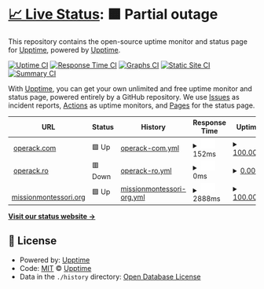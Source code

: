 # [📈 Live Status](https://demo.upptime.js.org): <!--live status--> **🟧 Partial outage**

This repository contains the open-source uptime monitor and status page for [Upptime](https://upptime.js.org), powered by [Upptime](https://github.com/upptime/upptime).

[![Uptime CI](https://github.com/upptime/upptime/workflows/Uptime%20CI/badge.svg)](https://github.com/upptime/upptime/actions?query=workflow%3A%22Uptime+CI%22)
[![Response Time CI](https://github.com/upptime/upptime/workflows/Response%20Time%20CI/badge.svg)](https://github.com/upptime/upptime/actions?query=workflow%3A%22Response+Time+CI%22)
[![Graphs CI](https://github.com/upptime/upptime/workflows/Graphs%20CI/badge.svg)](https://github.com/upptime/upptime/actions?query=workflow%3A%22Graphs+CI%22)
[![Static Site CI](https://github.com/upptime/upptime/workflows/Static%20Site%20CI/badge.svg)](https://github.com/upptime/upptime/actions?query=workflow%3A%22Static+Site+CI%22)
[![Summary CI](https://github.com/upptime/upptime/workflows/Summary%20CI/badge.svg)](https://github.com/upptime/upptime/actions?query=workflow%3A%22Summary+CI%22)

With [Upptime](https://upptime.js.org), you can get your own unlimited and free uptime monitor and status page, powered entirely by a GitHub repository. We use [Issues](https://github.com/upptime/upptime/issues) as incident reports, [Actions](https://github.com/upptime/upptime/actions) as uptime monitors, and [Pages](https://demo.upptime.js.org) for the status page.

<!--start: status pages-->
<!-- This summary is generated by Upptime (https://github.com/upptime/upptime) -->
<!-- Do not edit this manually, your changes will be overwritten -->
<!-- prettier-ignore -->
| URL | Status | History | Response Time | Uptime |
| --- | ------ | ------- | ------------- | ------ |
| <img alt="" src="https://icons.duckduckgo.com/ip3/operack.com.ico" height="13"> [operack.com](https://operack.com) | 🟩 Up | [operack-com.yml](https://github.com/mdomocos/test-monitoring/commits/HEAD/history/operack-com.yml) | <details><summary><img alt="Response time graph" src="./graphs/operack-com/response-time-week.png" height="20"> 152ms</summary><br><a href="https://upptime.github.io/upptime/history/operack-com"><img alt="Response time 145" src="https://img.shields.io/endpoint?url=https%3A%2F%2Fraw.githubusercontent.com%2Fmdomocos%2Ftest-monitoring%2FHEAD%2Fapi%2Foperack-com%2Fresponse-time.json"></a><br><a href="https://upptime.github.io/upptime/history/operack-com"><img alt="24-hour response time 159" src="https://img.shields.io/endpoint?url=https%3A%2F%2Fraw.githubusercontent.com%2Fmdomocos%2Ftest-monitoring%2FHEAD%2Fapi%2Foperack-com%2Fresponse-time-day.json"></a><br><a href="https://upptime.github.io/upptime/history/operack-com"><img alt="7-day response time 152" src="https://img.shields.io/endpoint?url=https%3A%2F%2Fraw.githubusercontent.com%2Fmdomocos%2Ftest-monitoring%2FHEAD%2Fapi%2Foperack-com%2Fresponse-time-week.json"></a><br><a href="https://upptime.github.io/upptime/history/operack-com"><img alt="30-day response time 150" src="https://img.shields.io/endpoint?url=https%3A%2F%2Fraw.githubusercontent.com%2Fmdomocos%2Ftest-monitoring%2FHEAD%2Fapi%2Foperack-com%2Fresponse-time-month.json"></a><br><a href="https://upptime.github.io/upptime/history/operack-com"><img alt="1-year response time 145" src="https://img.shields.io/endpoint?url=https%3A%2F%2Fraw.githubusercontent.com%2Fmdomocos%2Ftest-monitoring%2FHEAD%2Fapi%2Foperack-com%2Fresponse-time-year.json"></a></details> | <details><summary><a href="https://upptime.github.io/upptime/history/operack-com">100.00%</a></summary><a href="https://upptime.github.io/upptime/history/operack-com"><img alt="All-time uptime 99.99%" src="https://img.shields.io/endpoint?url=https%3A%2F%2Fraw.githubusercontent.com%2Fmdomocos%2Ftest-monitoring%2FHEAD%2Fapi%2Foperack-com%2Fuptime.json"></a><br><a href="https://upptime.github.io/upptime/history/operack-com"><img alt="24-hour uptime 100.00%" src="https://img.shields.io/endpoint?url=https%3A%2F%2Fraw.githubusercontent.com%2Fmdomocos%2Ftest-monitoring%2FHEAD%2Fapi%2Foperack-com%2Fuptime-day.json"></a><br><a href="https://upptime.github.io/upptime/history/operack-com"><img alt="7-day uptime 100.00%" src="https://img.shields.io/endpoint?url=https%3A%2F%2Fraw.githubusercontent.com%2Fmdomocos%2Ftest-monitoring%2FHEAD%2Fapi%2Foperack-com%2Fuptime-week.json"></a><br><a href="https://upptime.github.io/upptime/history/operack-com"><img alt="30-day uptime 100.00%" src="https://img.shields.io/endpoint?url=https%3A%2F%2Fraw.githubusercontent.com%2Fmdomocos%2Ftest-monitoring%2FHEAD%2Fapi%2Foperack-com%2Fuptime-month.json"></a><br><a href="https://upptime.github.io/upptime/history/operack-com"><img alt="1-year uptime 99.99%" src="https://img.shields.io/endpoint?url=https%3A%2F%2Fraw.githubusercontent.com%2Fmdomocos%2Ftest-monitoring%2FHEAD%2Fapi%2Foperack-com%2Fuptime-year.json"></a></details>
| <img alt="" src="https://icons.duckduckgo.com/ip3/operack.ro.ico" height="13"> [operack.ro](https://operack.ro) | 🟥 Down | [operack-ro.yml](https://github.com/mdomocos/test-monitoring/commits/HEAD/history/operack-ro.yml) | <details><summary><img alt="Response time graph" src="./graphs/operack-ro/response-time-week.png" height="20"> 0ms</summary><br><a href="https://upptime.github.io/upptime/history/operack-ro"><img alt="Response time 0" src="https://img.shields.io/endpoint?url=https%3A%2F%2Fraw.githubusercontent.com%2Fmdomocos%2Ftest-monitoring%2FHEAD%2Fapi%2Foperack-ro%2Fresponse-time.json"></a><br><a href="https://upptime.github.io/upptime/history/operack-ro"><img alt="24-hour response time 0" src="https://img.shields.io/endpoint?url=https%3A%2F%2Fraw.githubusercontent.com%2Fmdomocos%2Ftest-monitoring%2FHEAD%2Fapi%2Foperack-ro%2Fresponse-time-day.json"></a><br><a href="https://upptime.github.io/upptime/history/operack-ro"><img alt="7-day response time 0" src="https://img.shields.io/endpoint?url=https%3A%2F%2Fraw.githubusercontent.com%2Fmdomocos%2Ftest-monitoring%2FHEAD%2Fapi%2Foperack-ro%2Fresponse-time-week.json"></a><br><a href="https://upptime.github.io/upptime/history/operack-ro"><img alt="30-day response time 0" src="https://img.shields.io/endpoint?url=https%3A%2F%2Fraw.githubusercontent.com%2Fmdomocos%2Ftest-monitoring%2FHEAD%2Fapi%2Foperack-ro%2Fresponse-time-month.json"></a><br><a href="https://upptime.github.io/upptime/history/operack-ro"><img alt="1-year response time 0" src="https://img.shields.io/endpoint?url=https%3A%2F%2Fraw.githubusercontent.com%2Fmdomocos%2Ftest-monitoring%2FHEAD%2Fapi%2Foperack-ro%2Fresponse-time-year.json"></a></details> | <details><summary><a href="https://upptime.github.io/upptime/history/operack-ro">0.00%</a></summary><a href="https://upptime.github.io/upptime/history/operack-ro"><img alt="All-time uptime 0.00%" src="https://img.shields.io/endpoint?url=https%3A%2F%2Fraw.githubusercontent.com%2Fmdomocos%2Ftest-monitoring%2FHEAD%2Fapi%2Foperack-ro%2Fuptime.json"></a><br><a href="https://upptime.github.io/upptime/history/operack-ro"><img alt="24-hour uptime 0.00%" src="https://img.shields.io/endpoint?url=https%3A%2F%2Fraw.githubusercontent.com%2Fmdomocos%2Ftest-monitoring%2FHEAD%2Fapi%2Foperack-ro%2Fuptime-day.json"></a><br><a href="https://upptime.github.io/upptime/history/operack-ro"><img alt="7-day uptime 0.00%" src="https://img.shields.io/endpoint?url=https%3A%2F%2Fraw.githubusercontent.com%2Fmdomocos%2Ftest-monitoring%2FHEAD%2Fapi%2Foperack-ro%2Fuptime-week.json"></a><br><a href="https://upptime.github.io/upptime/history/operack-ro"><img alt="30-day uptime 4.67%" src="https://img.shields.io/endpoint?url=https%3A%2F%2Fraw.githubusercontent.com%2Fmdomocos%2Ftest-monitoring%2FHEAD%2Fapi%2Foperack-ro%2Fuptime-month.json"></a><br><a href="https://upptime.github.io/upptime/history/operack-ro"><img alt="1-year uptime 0.00%" src="https://img.shields.io/endpoint?url=https%3A%2F%2Fraw.githubusercontent.com%2Fmdomocos%2Ftest-monitoring%2FHEAD%2Fapi%2Foperack-ro%2Fuptime-year.json"></a></details>
| <img alt="" src="https://icons.duckduckgo.com/ip3/missionmontessori.org.ico" height="13"> [missionmontessori.org](https://missionmontessori.org) | 🟩 Up | [missionmontessori-org.yml](https://github.com/mdomocos/test-monitoring/commits/HEAD/history/missionmontessori-org.yml) | <details><summary><img alt="Response time graph" src="./graphs/missionmontessori-org/response-time-week.png" height="20"> 2888ms</summary><br><a href="https://upptime.github.io/upptime/history/missionmontessori-org"><img alt="Response time 2820" src="https://img.shields.io/endpoint?url=https%3A%2F%2Fraw.githubusercontent.com%2Fmdomocos%2Ftest-monitoring%2FHEAD%2Fapi%2Fmissionmontessori-org%2Fresponse-time.json"></a><br><a href="https://upptime.github.io/upptime/history/missionmontessori-org"><img alt="24-hour response time 2682" src="https://img.shields.io/endpoint?url=https%3A%2F%2Fraw.githubusercontent.com%2Fmdomocos%2Ftest-monitoring%2FHEAD%2Fapi%2Fmissionmontessori-org%2Fresponse-time-day.json"></a><br><a href="https://upptime.github.io/upptime/history/missionmontessori-org"><img alt="7-day response time 2888" src="https://img.shields.io/endpoint?url=https%3A%2F%2Fraw.githubusercontent.com%2Fmdomocos%2Ftest-monitoring%2FHEAD%2Fapi%2Fmissionmontessori-org%2Fresponse-time-week.json"></a><br><a href="https://upptime.github.io/upptime/history/missionmontessori-org"><img alt="30-day response time 2830" src="https://img.shields.io/endpoint?url=https%3A%2F%2Fraw.githubusercontent.com%2Fmdomocos%2Ftest-monitoring%2FHEAD%2Fapi%2Fmissionmontessori-org%2Fresponse-time-month.json"></a><br><a href="https://upptime.github.io/upptime/history/missionmontessori-org"><img alt="1-year response time 2820" src="https://img.shields.io/endpoint?url=https%3A%2F%2Fraw.githubusercontent.com%2Fmdomocos%2Ftest-monitoring%2FHEAD%2Fapi%2Fmissionmontessori-org%2Fresponse-time-year.json"></a></details> | <details><summary><a href="https://upptime.github.io/upptime/history/missionmontessori-org">100.00%</a></summary><a href="https://upptime.github.io/upptime/history/missionmontessori-org"><img alt="All-time uptime 100.00%" src="https://img.shields.io/endpoint?url=https%3A%2F%2Fraw.githubusercontent.com%2Fmdomocos%2Ftest-monitoring%2FHEAD%2Fapi%2Fmissionmontessori-org%2Fuptime.json"></a><br><a href="https://upptime.github.io/upptime/history/missionmontessori-org"><img alt="24-hour uptime 100.00%" src="https://img.shields.io/endpoint?url=https%3A%2F%2Fraw.githubusercontent.com%2Fmdomocos%2Ftest-monitoring%2FHEAD%2Fapi%2Fmissionmontessori-org%2Fuptime-day.json"></a><br><a href="https://upptime.github.io/upptime/history/missionmontessori-org"><img alt="7-day uptime 100.00%" src="https://img.shields.io/endpoint?url=https%3A%2F%2Fraw.githubusercontent.com%2Fmdomocos%2Ftest-monitoring%2FHEAD%2Fapi%2Fmissionmontessori-org%2Fuptime-week.json"></a><br><a href="https://upptime.github.io/upptime/history/missionmontessori-org"><img alt="30-day uptime 100.00%" src="https://img.shields.io/endpoint?url=https%3A%2F%2Fraw.githubusercontent.com%2Fmdomocos%2Ftest-monitoring%2FHEAD%2Fapi%2Fmissionmontessori-org%2Fuptime-month.json"></a><br><a href="https://upptime.github.io/upptime/history/missionmontessori-org"><img alt="1-year uptime 100.00%" src="https://img.shields.io/endpoint?url=https%3A%2F%2Fraw.githubusercontent.com%2Fmdomocos%2Ftest-monitoring%2FHEAD%2Fapi%2Fmissionmontessori-org%2Fuptime-year.json"></a></details>

<!--end: status pages-->

[**Visit our status website →**](https://demo.upptime.js.org)

## 📄 License

- Powered by: [Upptime](https://github.com/upptime/upptime)
- Code: [MIT](./LICENSE) © [Upptime](https://upptime.js.org)
- Data in the `./history` directory: [Open Database License](https://opendatacommons.org/licenses/odbl/1-0/)
